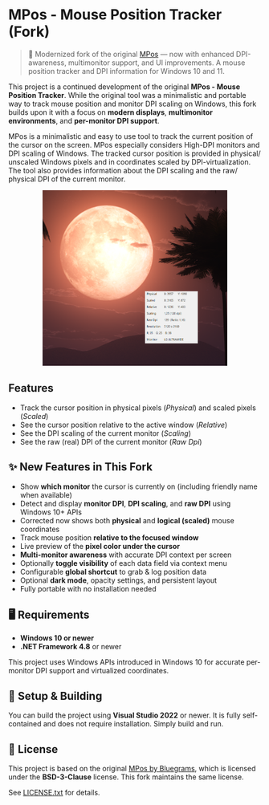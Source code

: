 # MPos - Mouse Position Tracker (Fork)

> 🚀 Modernized fork of the original [MPos](https://github.com/bluegrams/MPos) — now with enhanced DPI-awareness, multimonitor support, and UI improvements. A mouse position tracker and DPI information for Windows 10 and 11.

This project is a continued development of the original **MPos - Mouse Position Tracker**. While the original tool was a minimalistic and portable way to track mouse position and monitor DPI scaling on Windows, this fork builds upon it with a focus on **modern displays**, **multimonitor environments**, and **per-monitor DPI support**.

MPos is a minimalistic and easy to use tool to track the current position of the cursor on the screen. MPos especially considers High-DPI monitors and DPI scaling of Windows. The tracked cursor position is provided in physical/ unscaled Windows pixels and in coordinates scaled by DPI-virtualization. The tool also provides information about the DPI scaling and the raw/ physical DPI of the current monitor.

<p align="center">
<img src="img/mpos_views_small.png" height="350px">
</p>

## Features

- Track the cursor position in physical pixels (*Physical*) and scaled pixels (*Scaled*)
- See the cursor position relative to the active window (*Relative*)
- See the DPI scaling of the current monitor (*Scaling*)
- See the raw (real) DPI of the current monitor (*Raw Dpi*)

## ✨ New Features in This Fork

- Show **which monitor** the cursor is currently on (including friendly name when available)
- Detect and display **monitor DPI**, **DPI scaling**, and **raw DPI** using Windows 10+ APIs
- Corrected now shows both **physical** and **logical (scaled)** mouse coordinates
- Track mouse position **relative to the focused window**
- Live preview of the **pixel color under the cursor**
- **Multi-monitor awareness** with accurate DPI context per screen
- Optionally **toggle visibility** of each data field via context menu
- Configurable **global shortcut** to grab & log position data
- Optional **dark mode**, opacity settings, and persistent layout
- Fully portable with no installation needed

## 🖥 Requirements

- **Windows 10 or newer**
- **.NET Framework 4.8** or newer

This project uses Windows APIs introduced in Windows 10 for accurate per-monitor DPI support and virtualized coordinates.

## 🔧 Setup & Building

You can build the project using **Visual Studio 2022** or newer. It is fully self-contained and does not require installation. Simply build and run.

## 🚧 License

This project is based on the original [MPos by Bluegrams](https://github.com/bluegrams/MPos), which is licensed under the **BSD-3-Clause** license. This fork maintains the same license.

See [LICENSE.txt](LICENSE.txt) for details.
